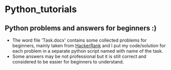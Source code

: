 # Python_tutorials

## Python  problems and answers for beginners :) 

* The  word file 'Task.docx' contains some collected  problems for beginners, mainly taken from [HackerRank](https://www.hackerrank.com/) and I put my code/solution for each problem  in a separate python script named with name of the task.
* Some answers may be not professional but it is still correct and considered to be  easier  for beginners to understand. 


